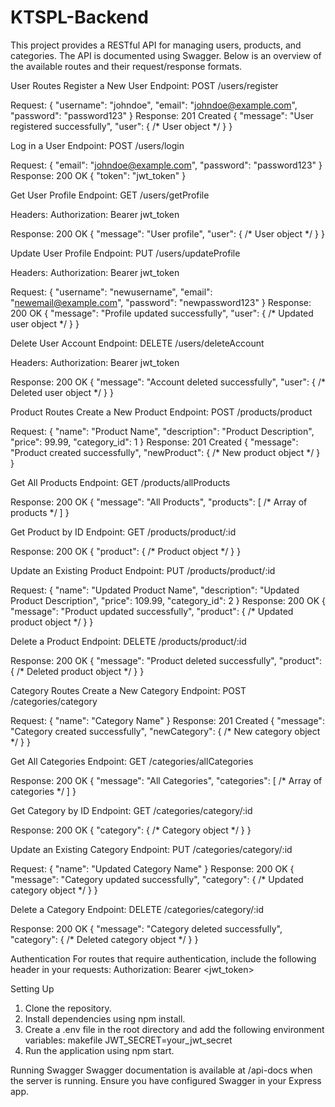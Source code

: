 # KTSPL-Backend

This project provides a RESTful API for managing users, products, and categories. The API is documented using Swagger. Below is an overview of the available routes and their request/response formats.

User Routes
Register a New User
Endpoint: POST /users/register

Request:
{
  "username": "johndoe",
  "email": "johndoe@example.com",
  "password": "password123"
}
Response:
201 Created
{
  "message": "User registered successfully",
  "user": { /* User object */ }
}

Log in a User
Endpoint: POST /users/login

Request:
{
  "email": "johndoe@example.com",
  "password": "password123"
}
Response:
200 OK
{
  "token": "jwt_token"
}

Get User Profile
Endpoint: GET /users/getProfile

Headers: 
Authorization: Bearer jwt_token

Response:
200 OK
{
  "message": "User profile",
  "user": { /* User object */ }
}

Update User Profile
Endpoint: PUT /users/updateProfile

Headers:
Authorization: Bearer jwt_token

Request:
{
  "username": "newusername",
  "email": "newemail@example.com",
  "password": "newpassword123"
}
Response:
200 OK
{
  "message": "Profile updated successfully",
  "user": { /* Updated user object */ }
}

Delete User Account
Endpoint: DELETE /users/deleteAccount

Headers:
Authorization: Bearer jwt_token

Response:
200 OK
{
  "message": "Account deleted successfully",
  "user": { /* Deleted user object */ }
}


Product Routes
Create a New Product
Endpoint: POST /products/product

Request:
{
  "name": "Product Name",
  "description": "Product Description",
  "price": 99.99,
  "category_id": 1
}
Response:
201 Created
{
  "message": "Product created successfully",
  "newProduct": { /* New product object */ }
}

Get All Products
Endpoint: GET /products/allProducts

Response:
200 OK
{
  "message": "All Products",
  "products": [ /* Array of products */ ]
}

Get Product by ID
Endpoint: GET /products/product/:id

Response:
200 OK
{
  "product": { /* Product object */ }
}

Update an Existing Product
Endpoint: PUT /products/product/:id

Request:
{
  "name": "Updated Product Name",
  "description": "Updated Product Description",
  "price": 109.99,
  "category_id": 2
}
Response:
200 OK
{
  "message": "Product updated successfully",
  "product": { /* Updated product object */ }
}

Delete a Product
Endpoint: DELETE /products/product/:id

Response:
200 OK
{
  "message": "Product deleted successfully",
  "product": { /* Deleted product object */ }
}


Category Routes
Create a New Category
Endpoint: POST /categories/category

Request:
{
  "name": "Category Name"
}
Response:
201 Created
{
  "message": "Category created successfully",
  "newCategory": { /* New category object */ }
}

Get All Categories
Endpoint: GET /categories/allCategories

Response:
200 OK
{
  "message": "All Categories",
  "categories": [ /* Array of categories */ ]
}

Get Category by ID
Endpoint: GET /categories/category/:id

Response:
200 OK
{
  "category": { /* Category object */ }
}

Update an Existing Category
Endpoint: PUT /categories/category/:id

Request:
{
  "name": "Updated Category Name"
}
Response:
200 OK
{
  "message": "Category updated successfully",
  "category": { /* Updated category object */ }
}

Delete a Category
Endpoint: DELETE /categories/category/:id

Response:
200 OK
{
  "message": "Category deleted successfully",
  "category": { /* Deleted category object */ }
}


Authentication
For routes that require authentication, include the following header in your requests:
Authorization: Bearer <jwt_token>

Setting Up
1. Clone the repository.
2. Install dependencies using npm install.
3. Create a .env file in the root directory and add the following environment variables:
   makefile
      JWT_SECRET=your_jwt_secret
4. Run the application using npm start.

Running Swagger
Swagger documentation is available at /api-docs when the server is running. Ensure you have configured Swagger in your Express app.

